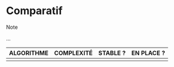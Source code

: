 # Comparatif

> [!Note]
> ...

|ALGORITHME|COMPLEXITÉ|STABLE ?|EN PLACE ?|
|:--|:--:|:--:|:--:|
|||||
